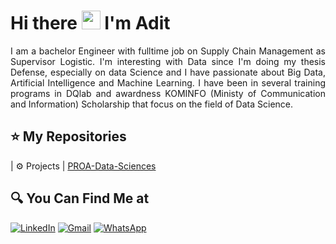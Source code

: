 # Hi there <img src="https://github.com/TheDudeThatCode/TheDudeThatCode/blob/master/Assets/Hi.gif" width="30px"> I'm Adit

<p align="justify">
  I am a bachelor Engineer with fulltime job on Supply Chain Management as Supervisor Logistic. I'm interesting with Data since I'm doing my thesis Defense, especially on data Science and I have passionate about Big Data, Artificial Intelligence and Machine Learning. I have been in several training programs in DQlab and awardness KOMINFO (Ministy of Communication and Information)  Scholarship that focus on the field of Data Science.
</p>

 ## ⭐ My Repositories
| ⚙ Projects | [PROA-Data-Sciences](https://github.com/myarist/myarist/blob/master/.github/workflows/articles.yml)

## 🔍 You Can Find Me at

<p>
  <a href="https://www.linkedin.com/in/adityanurilman" target="_blank"><img alt="LinkedIn" src="https://img.shields.io/badge/linkedin-%230077B5.svg?&style=for-the-badge&logo=linkedin&logoColor=white" /></a>   
  <a href="mailto:adityanurilmanw@gmail.com" target="_blank"><img alt="Gmail" src="https://img.shields.io/badge/gmail-D14836?&style=for-the-badge&logo=gmail&logoColor=white"/></a>    
  <a href="https://api.whatsapp.com/send?phone=6287770854496&text=Hello%20my%20name%20Aditya%2C%20I%27m%20specialist%20of%20data%20scientist%2Fdata%20analyst%20and%20web%20development.%20May%20I%20help%20you%3F%20we%27ll%20make%20it%20easier." target="_blank"><img alt="WhatsApp" src="https://img.shields.io/badge/WhatsApp-25D366?style=for-the-badge&logo=whatsapp&logoColor=white" /></a>  
</p>
